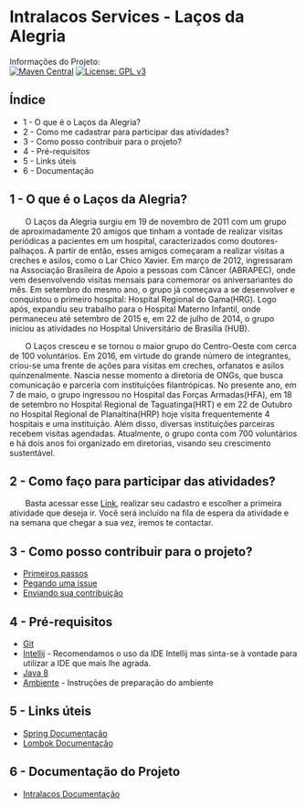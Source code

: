 Intralacos Services - Laços da Alegria
========

Informações do Projeto:  
[![Maven Central](https://maven-badges.herokuapp.com/maven-central/cz.jirutka.rsql/rsql-parser/badge.svg)](https://maven-badges.herokuapp.com/maven-central/cz.jirutka.rsql/rsql-parser)
[![License: GPL v3](https://img.shields.io/badge/License-GPL%20v3-blue.svg)](https://www.gnu.org/licenses/gpl-3.0)


Índice
---------
* 1 - O que é o Laços da Alegria?
* 2 - Como me cadastrar para participar das atividades?
* 3 - Como posso contribuir para o projeto?
* 4 - Pré-requisitos
* 5 - Links úteis
* 6 - Documentação

1 - O que é o Laços da Alegria?
-------------------------------

&nbsp;&nbsp;&nbsp;&nbsp;&nbsp;&nbsp; O Laços da Alegria surgiu em 19 de novembro de 2011 com um grupo de aproximadamente 20 amigos que tinham a vontade de realizar visitas periódicas a pacientes em um hospital, caracterizados como doutores-palhaços. A partir de então, esses amigos começaram a realizar visitas a creches e asilos, como o Lar Chico Xavier. Em março de 2012, ingressaram na Associação Brasileira de Apoio a pessoas com Câncer (ABRAPEC), onde vem desenvolvendo visitas mensais para comemorar os aniversariantes do mês. Em setembro do mesmo ano, o grupo já começava a se desenvolver e conquistou o primeiro hospital: Hospital Regional do Gama(HRG). Logo após, expandiu seu trabalho para o Hospital Materno Infantil, onde permaneceu até setembro de 2015 e, em 22 de julho de 2014, o grupo iniciou as atividades no Hospital Universitário de Brasília (HUB).

&nbsp;&nbsp;&nbsp;&nbsp;&nbsp;&nbsp; O Laços cresceu e se tornou o maior grupo do Centro-Oeste com cerca de 100 voluntários. Em 2016, em virtude do grande número de integrantes, criou-se uma frente de ações para visitas em creches, orfanatos e asilos quinzenalmente. Nascia nesse momento a diretoria de ONGs, que busca comunicação e parceria com instituições filantrópicas. No presente ano, em 7 de maio, o grupo ingressou no Hospital das Forças Armadas(HFA), em 18 de setembro no Hospital Regional de Taguatinga(HRT) e em 22 de Outubro no Hospital Regional de Planaltina(HRP) hoje visita frequentemente 4 hospitais e uma instituição. Além disso, diversas instituições parceiras recebem visitas agendadas. Atualmente, o grupo conta com 700 voluntários e há dois anos foi organizado em diretorias, visando seu crescimento sustentável.

2 - Como faço para participar das atividades?
---------------------------------------------

&nbsp;&nbsp;&nbsp;&nbsp;&nbsp;&nbsp; Basta acessar esse [Link](http://www.intralacos.com/cadastroVoluntario), realizar seu cadastro e escolher a primeira atividade que deseja ir. Você será incluído na fila de espera da atividade e na semana que chegar a sua vez, iremos te contactar.

3 - Como posso contribuir para o projeto?
-----------------------------------------

* [Primeiros passos](#)
* [Pegando uma issue](#)
* [Enviando sua contribuição](#)

4 - Pré-requisitos
------------------

* [Git](https://git-scm.com/)
* [Intellij](https://www.jetbrains.com/idea/) - Recomendamos o uso da IDE Intellij mas sinta-se à vontade para utilizar a IDE que mais lhe agrada.
* [Java 8](http://www.oracle.com/technetwork/pt/java/javase/downloads/jre8-downloads-2133155.html)
* [Ambiente](#) - Instruções de preparação do ambiente

5 - Links úteis
---------------

* [Spring Documentação](https://spring.io/docs)
* [Lombok Documentação](https://projectlombok.org/features/all)

6 - Documentação do Projeto
----------------

* [Intralacos Documentação](https://lacos-da-alegria.github.io/intralacos-service/)
